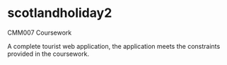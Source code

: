 # scotlandholiday2
CMM007 Coursework

A complete tourist web application, the application meets the constraints provided in the coursework.
